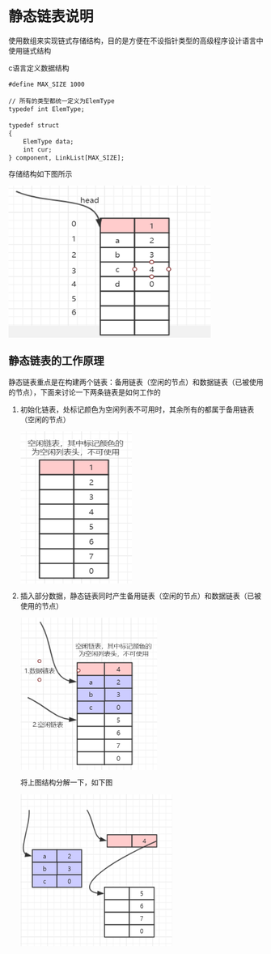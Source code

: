 # 静态链表说明

使用数组来实现链式存储结构，目的是方便在不设指针类型的高级程序设计语言中使用链式结构

c语言定义数据结构

    #define MAX_SIZE 1000

    // 所有的类型都统一定义为ElemType
    typedef int ElemType;

    typedef struct
    {
        ElemType data;
        int cur;
    } component, LinkList[MAX_SIZE];

存储结构如下图所示

<img src="https://raw.githubusercontent.com/dengjili/Daily-record/master/picture/2019-10-24/1.png" width = "400" height = "300" div align=center />

## 静态链表的工作原理

静态链表重点是在构建两个链表：备用链表（空闲的节点）和数据链表（已被使用的节点），下面来讨论一下两条链表是如何工作的

1. 初始化链表，处标记颜色为空闲列表不可用时，其余所有的都属于备用链表（空闲的节点）
   
   <img src="https://raw.githubusercontent.com/dengjili/Daily-record/master/picture/2019-10-24/2.png" width = "220" height = "300" div align=center />

2. 插入部分数据，静态链表同时产生备用链表（空闲的节点）和数据链表（已被使用的节点）
   
   <img src="https://raw.githubusercontent.com/dengjili/Daily-record/master/picture/2019-10-24/3.png" width = "270" height = "300" div align=center />

    将上图结构分解一下，如下图

    <img src="https://raw.githubusercontent.com/dengjili/Daily-record/master/picture/2019-10-24/4.png" width = "300" height = "300" div align=center />